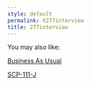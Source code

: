 ```yaml
---
style: default
permalink: X277interview
title: 277interview
---
```

You may also like:

[Business As Usual](http://scp-wiki.net/business-as-usual)

[SCP-111-J](http://scp-wiki.net/scp-111-j)
